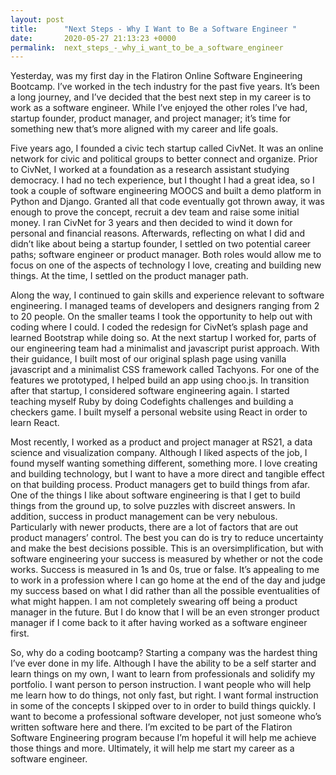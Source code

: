 ```yaml
---
layout: post
title:      "Next Steps - Why I Want to Be a Software Engineer "
date:       2020-05-27 21:13:23 +0000
permalink:  next_steps_-_why_i_want_to_be_a_software_engineer
---
```



Yesterday, was my first day in the Flatiron Online Software Engineering Bootcamp. I’ve worked in the tech industry for the past five years. It’s been a long journey, and I’ve decided that the best next step in my career is to work as a software engineer. While I’ve enjoyed the other roles I’ve had, startup founder, product manager, and project manager; it’s time for something new that’s more aligned with my career and life goals. 

Five years ago, I founded a civic tech startup called CivNet. It was an online network for civic and political groups to better connect and organize. Prior to CivNet, I worked at a foundation as a research assistant studying democracy. I had no tech experience, but I thought I had a great idea, so I took a couple of software engineering MOOCS and built a demo platform in Python and Django.  Granted all that code eventually got thrown away, it was enough to prove the concept, recruit a dev team and raise some initial money. I ran CivNet for 3 years and then decided to wind it down for personal and financial reasons. Afterwards, reflecting on what I did and didn’t like about being a startup founder, I settled on two potential career paths; software engineer or product manager. Both roles would allow me to focus on one of the aspects of technology I love, creating and building new things. At the time, I settled on the product manager path.

Along the way, I continued to gain skills and experience relevant to software engineering. I managed teams of developers and designers ranging from 2 to 20 people. On the smaller teams I took the opportunity to help out with coding where I could. I coded the redesign for CivNet’s splash page and learned Bootstrap while doing so. At the next startup I worked for, parts of our engineering team had a minimalist and javascript purist approach. With their guidance, I built most of our original splash page using vanilla javascript and a minimalist CSS framework called Tachyons. For one of the features we prototyped, I helped build an app using choo.js. In transition after that startup, I considered software engineering again. I started teaching myself Ruby by doing Codefights challenges and building a checkers game. I built myself a personal website using React in order to learn React.

Most recently, I worked as a product and project manager at RS21, a data science and visualization company. Although I liked aspects of the job, I found myself wanting something different, something more. I love creating and building technology, but I want to have a more direct and tangible effect on that building process. Product managers get to build things from afar. One of the things I like about software engineering is that I get to build things from the ground up, to solve puzzles with discreet answers. In addition, success in product management can be very nebulous. Particularly with newer products, there are a lot of factors that are out product managers’ control. The best you can do is try to reduce uncertainty and make the best decisions possible. This is an oversimplification, but with software engineering your success is measured by whether or not the code works. Success is measured in 1s and 0s, true or false. It’s appealing to me to work in a profession where I can go home at the end of the day and judge my success based on what I did rather than all the possible eventualities of what might happen. I am not completely swearing off being a product manager in the future. But I do know that I will be an even stronger product manager if I come back to it after having worked as a software engineer first.

So, why do a coding bootcamp? Starting a company was the hardest thing I’ve ever done in my life. Although I have the ability to be a self starter and learn things on my own, I want to learn from professionals and solidify my portfolio. I want person to person instruction. I want people who will help me learn how to do things, not only fast, but right. I want formal instruction in some of the concepts I skipped over to in order to build things quickly. I want to become a professional software developer, not just someone who’s written software here and there. I’m excited to be part of the Flatiron Software Engineering program because I’m hopeful it will help me achieve those things and more. Ultimately, it will help me start my career as a software engineer.

